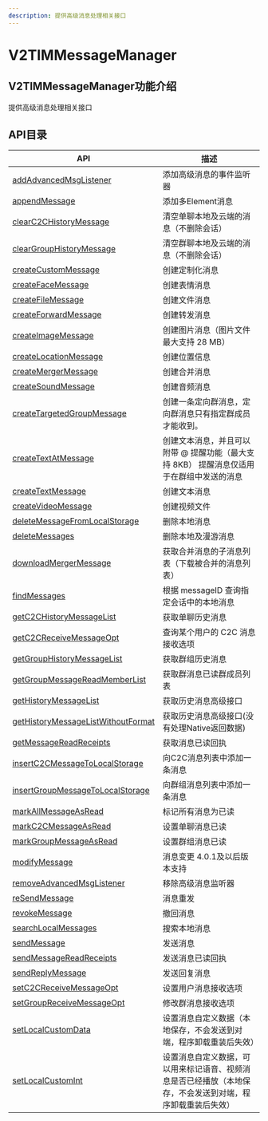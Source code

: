 ```yaml
---
description: 提供高级消息处理相关接口
---
```


# V2TIMMessageManager

## V2TIMMessageManager功能介绍

提供高级消息处理相关接口

## API目录

| API                                                                         | 描述                                                    |
| --------------------------------------------------------------------------- | ----------------------------------------------------- |
| [addAdvancedMsgListener](addadvancedmsglistener.md)                         | 添加高级消息的事件监听器                                          |
| [appendMessage](appendmessage.md)                                           | 添加多Element消息                                          |
| [clearC2CHistoryMessage](clearc2chistorymessage.md)                         | 清空单聊本地及云端的消息（不删除会话）                                   |
| [clearGroupHistoryMessage](cleargrouphistorymessage.md)                     | 清空群聊本地及云端的消息（不删除会话）                                   |
| [createCustomMessage](createcustommessage.md)                               | 创建定制化消息                                               |
| [createFaceMessage](createfacemessage.md)                                   | 创建表情消息                                                |
| [createFileMessage](createfilemessage.md)                                   | 创建文件消息                                                |
| [createForwardMessage](createforwardmessage.md)                             | 创建转发消息                                                |
| [createImageMessage](createimagemessage.md)                                 | 创建图片消息（图片文件最大支持 28 MB）                                |
| [createLocationMessage](createlocationmessage.md)                           | 创建位置信息                                                |
| [createMergerMessage](createmergermessage.md)                               | 创建合并消息                                                |
| [createSoundMessage](createsoundmessage.md)                                 | 创建音频消息                                                |
| [createTargetedGroupMessage](createtargetedgroupmessage.md)                 | 创建一条定向群消息，定向群消息只有指定群成员才能收到。                           |
| [createTextAtMessage](createtextatmessage.md)                               | 创建文本消息，并且可以附带 @ 提醒功能（最大支持 8KB） 提醒消息仅适用于在群组中发送的消息      |
| [createTextMessage](createtextmessage.md)                                   | 创建文本消息                                                |
| [createVideoMessage](createvideomessage.md)                                 | 创建视频文件                                                |
| [deleteMessageFromLocalStorage](deletemessagefromlocalstorage.md)           | 删除本地消息                                                |
| [deleteMessages](deletemessages.md)                                         | 删除本地及漫游消息                                             |
| [downloadMergerMessage](downloadmergermessage.md)                           | 获取合并消息的子消息列表（下载被合并的消息列表）                              |
| [findMessages](findmessages.md)                                             | 根据 messageID 查询指定会话中的本地消息                             |
| [getC2CHistoryMessageList](getc2chistorymessagelist.md)                     | 获取单聊历史消息                                              |
| [getC2CReceiveMessageOpt](getc2creceivemessageopt.md)                       | 查询某个用户的 C2C 消息接收选项                                    |
| [getGroupHistoryMessageList](getgrouphistorymessagelist.md)                 | 获取群组历史消息                                              |
| [getGroupMessageReadMemberList](getgroupmessagereadmemberlist.md)           | 获取群消息已读群成员列表                                          |
| [getHistoryMessageList](gethistorymessagelist.md)                           | 获取历史消息高级接口                                            |
| [getHistoryMessageListWithoutFormat](gethistorymessagelistwithoutformat.md) | 获取历史消息高级接口(没有处理Native返回数据)                            |
| [getMessageReadReceipts](getmessagereadreceipts.md)                         | 获取消息已读回执                                              |
| [insertC2CMessageToLocalStorage](insertc2cmessagetolocalstorage.md)         | 向C2C消息列表中添加一条消息                                       |
| [insertGroupMessageToLocalStorage](insertgroupmessagetolocalstorage.md)     | 向群组消息列表中添加一条消息                                        |
| [markAllMessageAsRead](markallmessageasread.md)                             | 标记所有消息为已读                                             |
| [markC2CMessageAsRead](markc2cmessageasread.md)                             | 设置单聊消息已读                                              |
| [markGroupMessageAsRead](markgroupmessageasread.md)                         | 设置群组消息已读                                              |
| [modifyMessage](modifymessage.md)                                           | 消息变更 4.0.1及以后版本支持                                     |
| [removeAdvancedMsgListener](removeadvancedmsglistener.md)                   | 移除高级消息监听器                                             |
| [reSendMessage](resendmessage.md)                                           | 消息重发                                                  |
| [revokeMessage](revokemessage.md)                                           | 撤回消息                                                  |
| [searchLocalMessages](searchlocalmessages.md)                               | 搜索本地消息                                                |
| [sendMessage](sendmessage.md)                                               | 发送消息                                                  |
| [sendMessageReadReceipts](sendmessagereadreceipts.md)                       | 发送消息已读回执                                              |
| [sendReplyMessage](sendreplymessage.md)                                     | 发送回复消息                                                |
| [setC2CReceiveMessageOpt](setc2creceivemessageopt.md)                       | 设置用户消息接收选项                                            |
| [setGroupReceiveMessageOpt](setgroupreceivemessageopt.md)                   | 修改群消息接收选项                                             |
| [setLocalCustomData](setlocalcustomdata.md)                                 | 设置消息自定义数据（本地保存，不会发送到对端，程序卸载重装后失效）                     |
| [setLocalCustomInt](setlocalcustomint.md)                                   | 设置消息自定义数据，可以用来标记语音、视频消息是否已经播放（本地保存，不会发送到对端，程序卸载重装后失效） |
